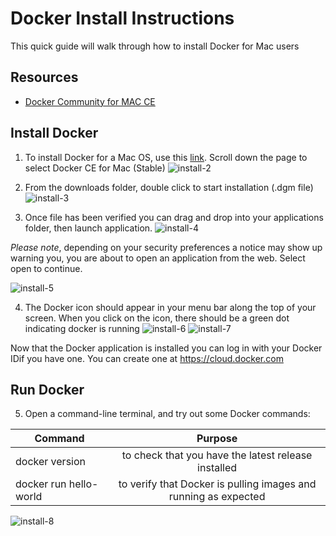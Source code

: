 # Docker Install Instructions

This quick guide will walk through how to install Docker for Mac users

## Resources
* [Docker Community for MAC CE](https://store.docker.com/editions/community/docker-ce-desktop-mac)


## Install Docker 
1. To install Docker for a Mac OS, use this [link](https://store.docker.com/editions/community/docker-ce-desktop-mac). Scroll down the page to select Docker CE for Mac (Stable)
![install-2](https://user-images.githubusercontent.com/7362321/35658635-4eb04e74-06d0-11e8-8258-30c63c1cb7b2.png)

2. From the downloads folder, double click to start installation (.dgm file)
![install-3](https://user-images.githubusercontent.com/7362321/35658636-4ebca34a-06d0-11e8-8470-6b87fc01b086.png)

3. Once file has been verified you can drag and drop into your applications folder, then launch application.
![install-4](https://user-images.githubusercontent.com/7362321/35658637-4ece0a2c-06d0-11e8-9066-fccb115bc951.png)

<i>Please note</i>, depending on your security preferences a notice may show up warning you, you are about to open an application from the web. Select open to continue. 

![install-5](https://user-images.githubusercontent.com/7362321/35658638-4edeb1b0-06d0-11e8-8bef-4b7b5ad9143d.png)

4. The Docker icon should appear in your menu bar along the top of your screen. When you click on the icon, there should be a green dot indicating docker is running
![install-6](https://user-images.githubusercontent.com/7362321/35658925-a6a1b0ae-06d1-11e8-8948-f4efc70962ab.png)
![install-7](https://user-images.githubusercontent.com/7362321/35699127-27b4c768-075d-11e8-8314-7d5fae02f26d.png)

Now that the Docker application is installed you can log in with your Docker IDif you have one. You can create one at https://cloud.docker.com

## Run Docker
5. Open a command-line terminal, and try out some Docker commands: 

| Command        | Purpose           |
| ------------- |:-------------:|
| docker version | to check that you have the latest release installed |
| docker run hello-world | to verify that Docker is pulling images and running as expected |

![install-8](https://user-images.githubusercontent.com/7362321/35699395-f100c91e-075d-11e8-824b-2578698fe6dd.png)







